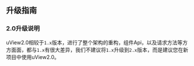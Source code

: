 ## 升级指南

### 2.0升级说明

uView2.0相较于`1.x`版本，进行了整个架构的重构，组件Api，以及请求方法等方方面面，都与`1.x`有很大差异，我们不建议将`1.x`升级到`2.x`版本，而是建议您在新项目中使用uView2.0。